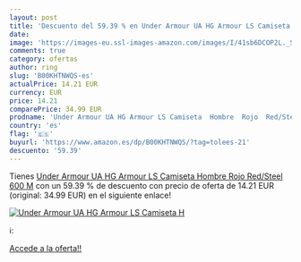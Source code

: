 ```yaml
---
layout: post
title: 'Descuento del 59.39 % en Under Armour UA HG Armour LS Camiseta  H'
date: 
image: 'https://images-eu.ssl-images-amazon.com/images/I/41sb6DCOP2L._SL200_.jpg'
comments: true
category: ofertas
author: ring
slug: 'B00KHTNWQS-es'
actualPrice: 14.21 EUR
currency: EUR
price: 14.21
comparePrice: 34.99 EUR
prodname: 'Under Armour UA HG Armour LS Camiseta  Hombre  Rojo  Red/Steel 600   M'
country: 'es'
flag: '🇪🇸'
buyurl: 'https://www.amazon.es/dp/B00KHTNWQS/?tag=tolees-21'
descuento: '59.39'
---
```


Tienes [Under Armour UA HG Armour LS Camiseta  Hombre  Rojo  Red/Steel 600   M](https://www.amazon.es/dp/B00KHTNWQS/?tag=tolees-21) con un 59.39 % de descuento con precio de oferta de 14.21 EUR (original: 34.99 EUR) en el siguiente enlace!

[![Under Armour UA HG Armour LS Camiseta  H](https://images-eu.ssl-images-amazon.com/images/I/41sb6DCOP2L._SL200_.jpg)](https://www.amazon.es/dp/B00KHTNWQS/?tag=tolees-21)

ℹ️:


[Accede a la oferta!!](https://www.amazon.es/dp/B00KHTNWQS/?tag=tolees-21)
